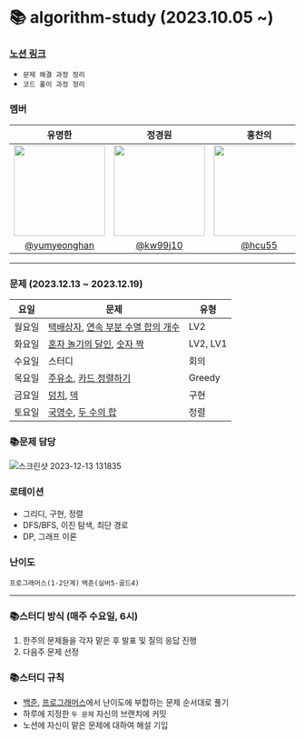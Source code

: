 # 📚 algorithm-study (2023.10.05 ~)

### [노션 링크](https://mammoth-mochi-178.notion.site/3bfb8a5793224b03a0c00df09e7ec4c9?pvs=4)
- `문제 해결 과정 정리`
- `코드 풀이 과정 정리`

### 멤버
|      유명한       |          정경원         |       홍찬의         |                                                                                                               
| :------------------------------------------------------------------------------: | :---------------------------------------------------------------------------------------------------------------------------------------------------: | :---------------------------------------------------------------------------------------------------------------------------------------------------------------------------------------------------: |
|   <img width="160px" src="https://avatars.githubusercontent.com/u/75025163?v=4.png" />    |            <img width="160px" src="https://avatars.githubusercontent.com/u/103038606?v=4.png" />              |                   <img width="160px" src="https://avatars.githubusercontent.com/u/75023467?v=4.png"/>   |
|   [@yumyeonghan](https://github.com/yumyeonghan)   |  [@kw99j10](https://github.com/kw99j10 )    | [@hcu55](https://github.com/hcu55)  |

<hr>


### 문제 (2023.12.13 ~ 2023.12.19) 
| 요일   | 문제         | 유형|
|--------|--------------|----|
| 월요일 | [택배상자](https://school.programmers.co.kr/learn/courses/30/lessons/131704), [연속 부분 수열 합의 개수](https://school.programmers.co.kr/learn/courses/30/lessons/131701)   | LV2 |
| 화요일 | [혼자 놀기의 달인](https://school.programmers.co.kr/learn/courses/30/lessons/131130), [숫자 짝](https://school.programmers.co.kr/learn/courses/30/lessons/131128)   | LV2, LV1  |
| 수요일 | 스터디   | 회의    |
| 목요일 | [주유소](https://www.acmicpc.net/problem/13305), [카드 정렬하기](https://www.acmicpc.net/problem/1715)   |  Greedy  |
| 금요일 | [덩치](https://www.acmicpc.net/problem/7568), [덱](https://www.acmicpc.net/problem/10866)   | 구현  |
| 토요일 | [국영수](https://www.acmicpc.net/problem/10825), [두 수의 합](https://www.acmicpc.net/problem/3273)   | 정렬 |



### 📚문제 담당


![스크린샷 2023-12-13 131835](https://github.com/k-algorithm-study/algorithm-study/assets/103038606/f97ba017-eece-4b76-bcb8-3adb21da4df3)



### 로테이션
- 그리디, 구현, 정렬
- DFS/BFS, 이진 탐색, 최단 경로
- DP, 그래프 이론


### 난이도
`프로그래머스(1-2단계)`
`백준(실버5-골드4)`

<hr>

### 📚스터디 방식 (매주 수요일, 6시)
1. 한주의 문제들을 각자 맡은 후 발표 및 질의 응답 진행
2. 다음주 문제 선정 

### 📚스터디 규칙
- [백준](https://www.acmicpc.net/problem/tags), [프로그래머스](https://school.programmers.co.kr/learn/challenges?order=recent&page=1&levels=2)에서 난이도에 부합하는 문제 순서대로 풀기
- 하루에 지정한 `두 문제` 자신의 브랜치에 커밋
- 노션에 자신이 맡은 문제에 대하여 해설 기입
